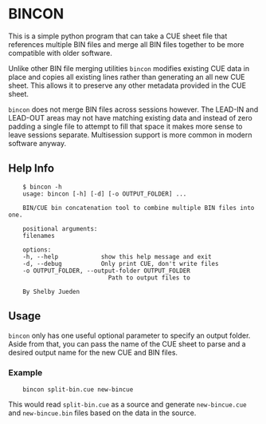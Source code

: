 # BINCON

This is a simple python program that can take a CUE sheet file that references multiple
BIN files and merge all BIN files together to be more compatible with older software.

Unlike other BIN file merging utilities `bincon` modifies existing CUE data in place
and copies all existing lines rather than generating an all new CUE sheet. This
allows it to preserve any other metadata provided in the CUE sheet.

`bincon` does not merge BIN files across sessions however. The LEAD-IN and LEAD-OUT
areas may not have matching existing data and instead of zero padding a single file
to attempt to fill that space it makes more sense to leave sessions separate.
Multisession support is more common in modern software anyway.


## Help Info

        $ bincon -h
        usage: bincon [-h] [-d] [-o OUTPUT_FOLDER] ...

        BIN/CUE bin concatenation tool to combine multiple BIN files into one.

        positional arguments:
        filenames

        options:
        -h, --help            show this help message and exit
        -d, --debug           Only print CUE, don't write files
        -o OUTPUT_FOLDER, --output-folder OUTPUT_FOLDER
                                Path to output files to

        By Shelby Jueden


## Usage

`bincon` only has one useful optional parameter to specify an output folder.
Aside from that, you can pass the name of the CUE sheet to parse and a desired
output name for the new CUE and BIN files.

### Example

        bincon split-bin.cue new-bincue

This would read `split-bin.cue` as a source and generate `new-bincue.cue` and
`new-bincue.bin` files based on the data in the source.
